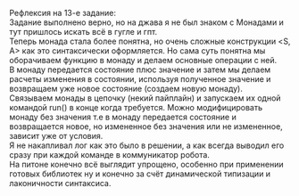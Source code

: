 Рефлексия на 13-е задание:  
Задание выполнено верно, но на джава я не был знаком с Монадами и тут пришлось искать всё в гугле и гпт.  
Теперь монада стала более понятна, но очень сложные конструкции <S, A> как это синтаксически оформляется.
Но сама суть понятна мы оборачиваем функцию в монаду и делаем основные операции с ней.   
В монаду передается состояние плюс значение и затем мы делаем расчеты изменения в состоянии, используя 
полученное значение и возвращаем уже новое состояние (создаем новую монаду).  
Связываем монады в цепочку (некий пайплайн) и запускаем их одной командой run() в конце когда требуется.
Можно модифицировать монаду без значения т.е в монаду передается состояние и возвращается новое, 
но измененное без значения или не измененное, зависит уже от условия.  
Я не накапливал лог как это было в решении, а как всегда выводил его сразу при каждой команде в коммуникатор робота.  
На питоне конечно всё выглядит упрощено, особенно при применении готовых библиотек
ну и конечно за счёт динамической типизации и лаконичности синтаксиса.

